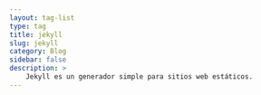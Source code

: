 ```yaml
---
layout: tag-list
type: tag
title: jekyll
slug: jekyll
category: Blog
sidebar: false
description: >
    Jekyll es un generador simple para sitios web estáticos.
---
```

